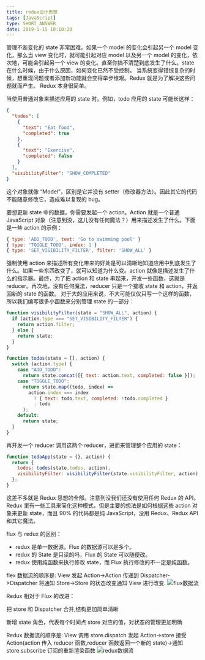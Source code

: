 ```yaml
---
title: redux设计思想
tags: [JavaScript]
type: SHORT_ANSWER
date: 2019-1-15 18:10:20
---
```


管理不断变化的 state 非常困难。如果一个 model 的变化会引起另一个 model 变化，那么当 view 变化时，就可能引起对应 model 以及另一个 model 的变化，依次地，可能会引起另一个 view 的变化。直至你搞不清楚到底发生了什么。state 在什么时候，由于什么原因，如何变化已然不受控制。 当系统变得错综复杂的时候，想重现问题或者添加新功能就会变得举步维艰。Redux 就是为了解决这些问题就而产生。
Redux 本身很简单。

当使用普通对象来描述应用的 state 时。例如，todo 应用的 state 可能长这样：

```json
{
  "todos": [
    {
      "text": "Eat food",
      "completed": true
    },
    {
      "text": "Exercise",
      "completed": false
    }
  ],
  "visibilityFilter": "SHOW_COMPLETED"
}
```

这个对象就像 “Model”，区别是它并没有 setter（修改器方法）。因此其它的代码不能随意修改它，造成难以复现的 bug。

要想更新 state 中的数据，你需要发起一个 action。Action 就是一个普通 JavaScript 对象（注意到没，这儿没有任何魔法？）用来描述发生了什么。下面是一些 action 的示例：

```js
{ type: 'ADD_TODO', text: 'Go to swimming pool' }
{ type: 'TOGGLE_TODO', index: 1 }
{ type: 'SET_VISIBILITY_FILTER', filter: 'SHOW_ALL' }
```

强制使用 action 来描述所有变化带来的好处是可以清晰地知道应用中到底发生了什么。如果一些东西改变了，就可以知道为什么变。action 就像是描述发生了什么的指示器。最终，为了把 action 和 state 串起来，开发一些函数，这就是 reducer。再次地，没有任何魔法，reducer 只是一个接收 state 和 action，并返回新的 state 的函数。 对于大的应用来说，不大可能仅仅只写一个这样的函数，所以我们编写很多小函数来分别管理 state 的一部分：

```js
function visibilityFilter(state = "SHOW_ALL", action) {
  if (action.type === "SET_VISIBILITY_FILTER") {
    return action.filter;
  } else {
    return state;
  }
}

function todos(state = [], action) {
  switch (action.type) {
    case "ADD_TODO":
      return state.concat([{ text: action.text, completed: false }]);
    case "TOGGLE_TODO":
      return state.map((todo, index) =>
        action.index === index
          ? { text: todo.text, completed: !todo.completed }
          : todo
      );
    default:
      return state;
  }
}
```

再开发一个 reducer 调用这两个 reducer，进而来管理整个应用的 state：

```js
function todoApp(state = {}, action) {
  return {
    todos: todos(state.todos, action),
    visibilityFilter: visibilityFilter(state.visibilityFilter, action),
  };
}
```

这差不多就是 Redux 思想的全部。注意到没我们还没有使用任何 Redux 的 API。Redux 里有一些工具来简化这种模式，但是主要的想法是如何根据这些 action 对象来更新 state，而且 90% 的代码都是纯 JavaScript，没用 Redux、Redux API 和其它魔法。

flux 与 redux 的区别：

- redux 是单一数据源，Flux 的数据源可以是多个。
- redux 的 State 是只读的吗，Flux 的 State 可以随便改。
- redux 使用纯函数来执行修改 state，而 Flux 执行修改的不一定是纯函数。

flex 数据流的顺序是: View 发起 Action->Action 传递到 Dispatcher->Dispatcher 将通知 Store->Store 的状态改变通知 View 进行改变.
![flux数据流](http://blog-bed.oss-cn-beijing.aliyuncs.com/78.redux%E8%AE%BE%E8%AE%A1%E6%80%9D%E6%83%B3/flux.png)

Redux 相对于 Flux 的改进：

把 store 和 Dispatcher 合并,结构更加简单清晰

新增 state 角色，代表每个时间点 store 对应的值，对状态的管理更加明确

Redux 数据流的顺序是:
View 调用 store.dispatch 发起 Action->store 接受 Action(action 传入 reducer 函数,reducer 函数返回一个新的 state)->通知 store.subscribe 订阅的重新渲染函数
![redux数据流](http://blog-bed.oss-cn-beijing.aliyuncs.com/78.redux%E8%AE%BE%E8%AE%A1%E6%80%9D%E6%83%B3/redux.png)
